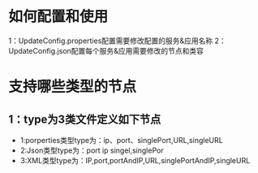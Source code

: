 # 如何配置和使用

1：UpdateConfig.properties配置需要修改配置的服务&应用名称
2：UpdateConfig.json配置每个服务&应用需要修改的节点和类容

# 支持哪些类型的节点

## 1：type为3类文件定义如下节点
- 1:porperties类型type为：ip、port、singlePort,URL,singleURL
- 2:Json类型type为：port ip singel,singlePor
- 3:XML类型type为：IP,port,portAndIP,URL,singlePortAndIP,singleURL
